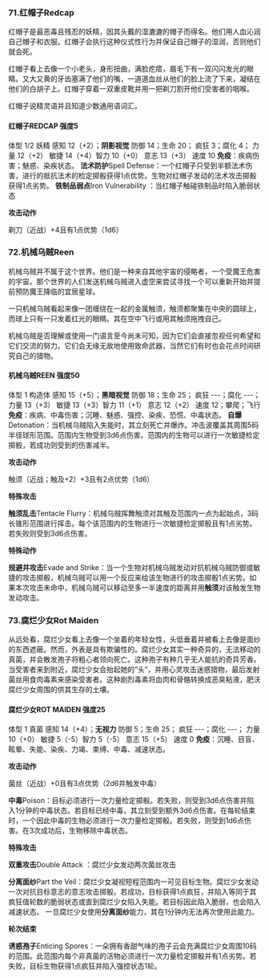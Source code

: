 ### 71.红帽子Redcap

红帽子是最恶毒且残忍的妖精，因其头戴的湿漉漉的帽子而得名。他们用人血沁润自己帽子和衣服。红帽子会执行这种仪式性行为并保证自己帽子的湿润，否则他们就会死。

红帽子看上去像一个小老头，身形扭曲，满脸疙瘩，眉毛下有一双闪闪发光的眼睛。又大又黄的牙齿塞满了他们的嘴，一道道血丝从他们的脸上流了下来，凝结在他们的白胡子上。红帽子穿着一双重皮靴并用一把剃刀割开他们受害者的咽喉。

红帽子说精灵语并且知道少数通用语词汇。

#### 红帽子REDCAP			强度5

体型 1/2	妖精
感知 12（+2）；**阴影视觉**
防御 14；生命 20； 疯狂 3；腐化 4；
力量 12（+2）	敏捷 14（+4）智力 10（+0） 意志 13（+3）
速度 10
**免疫**：疾病伤害；魅惑、染疾状态。
**法术防护**Spell Defense：一个红帽子只受到半额法术伤害，进行的抵抗法术的检定掷骰获得1点优势。生物对红帽子发动的法术攻击掷骰获得1点劣势。
**铁制品弱点**Iron Vulnerability ：当红帽子触碰铁制品时陷入脆弱状态

**攻击动作**

剃刀（近战）+4且有1点优势（1d6）

### 72.机械乌贼Reen

机械乌贼并不属于这个世界。他们是一种来自其他宇宙的侵略者，一个受魔王危害的宇宙。那个世界的人们发送机械乌贼进入虚空来尝试寻找一个可以重新开始并提前预防魔王降临的宜居星球。

一只机械乌贼看起来像一团缠绕在一起的金属触须，触须都聚集在中央的圆球上，而球上只有一只发着红光的眼睛。其在空中飞行或用其触须拖拽自己。

机械乌贼是否理解或使用一门语言至今尚未可知，因为它们会直接忽视任何希望和它们交流的努力。它们会无缘无故地使用致命武器，当然它们有时也会花点时间研究自己的猎物。

#### 机械乌贼REEN			强度50

体型 1	构造体
感知 15（+5）；**黑暗视觉**
防御 18；生命 25； 疯狂 ---；腐化 ---；
力量 13（+3）	敏捷 13（+3）智力 11（+1） 意志 12（+2）
速度 12；攀爬；飞行
**免疫**：疾病、中毒伤害；沉睡、魅惑、强控、染疾、恐慌、中毒状态。
**自爆**Detonation：当机械乌贼陷入失能时，其立刻死亡并爆炸。冲击波覆盖其周围5码半径球形范围。范围内生物受到3d6点伤害。范围内的生物可以进行一次敏捷检定掷骰，若成功则受到的伤害减半。

**攻击动作**

触须（近战；触及+2）+3且有2点优势（1d6）

**特殊攻击**

**触须乱击**Tentacle Flurry：机械乌贼挥舞触须对其触及范围内一点为起始点，3码长锥形范围进行挥击。每个该范围内的生物进行一次敏捷检定掷骰且有1点劣势。若失败则受到3d6点伤害。

**特殊动作**

**规避并攻击**Evade and Strike：当一个生物对机械乌贼发动对抗机械乌贼防御或敏捷的攻击掷骰，机械乌贼可以用一个反应来给该生物进行的攻击掷骰1点劣势。如果本次攻击未命中，机械乌贼可以移动至多一半速度的距离并用**触须**对该触发生物发动攻击。

### 73.腐烂少女Rot Maiden

从远处看，腐烂少女看上去像一个坐着的年轻女性，头低垂着并被看上去像是面纱的东西遮蔽。然而，外表是具有欺骗性的。腐烂少女其实一种奇异的，无法移动的真菌，并会散发孢子将粗心者领向死亡。这种孢子有种几乎无人能抗的奇异芳香。当受害者来到附近，腐烂少女会抬起她的“头”，并用心灵攻击迷惑猎物，最后发射菌丝用食肉毒素来感染受害者。这种剧烈毒素将血肉和骨骼转换成恶臭粘液，肥沃腐烂少女周围的供其生存的土壤。

#### 腐烂少女ROT MAIDEN			强度25

体型 1	真菌
感知 14（+4）；**无视力**
防御 5；生命 25； 疯狂 ---；腐化 ---；
力量 10（+0）	敏捷 5（-5）智力 5（-5） 意志 15（+5）
速度 0
**免疫**：沉睡、目盲、眩晕、失能、染疾、力竭、束缚、中毒、减速状态。

**攻击动作**

菌丝（近战）+0且有3点优势（2d6并触发中毒）

**中毒**Poison：目标必须进行一次力量检定掷骰。若失败，则受到3d6点伤害并陷入1分钟的中毒状态。若目标已经中毒，其立刻受到额外3d6点伤害。在每轮结束时，一个因此中毒的生物必须进行一次力量检定掷骰。若失败，则受到1d6点伤害。在3次成功后，生物移除中毒状态。

**特殊攻击**

**双重攻击**Double Attack ：腐烂少女发动两次菌丝攻击

**分离面纱**Part the Veil：腐烂少女凝视短程范围内一可见目标生物。腐烂少女发动一次对抗目标意志的意志攻击掷骰。若成功，目标获得1点疯狂，并陷入等同于其疯狂值轮数的脆弱状态或直到腐烂少女陷入失能。若目标因此陷入脆弱，也会陷入减速状态。
		一旦腐烂少女使用**分离面纱**能力，其在1分钟内无法再次使用此能力。

**轮次结束**

**诱惑孢子**Enticing Spores：一朵拥有香甜气味的孢子云会充满腐烂少女周围10码的范围。此范围内每个非真菌的活物必须进行一次力量检定掷骰并有1点劣势。若失败，目标生物获得1点疯狂并陷入强控状态1轮。